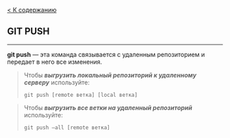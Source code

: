 [< К содержанию](./readme.md)

## GIT PUSH

---

**git push** — эта команда связывается с удаленным репозиторием и передает в него все изменения.

>Чтобы ***выгрузить локальный репозиторий к удаленному серверу*** используйте:
>
>`git push [remote ветка] [local ветка]`

>Чтобы ***выгрузить все ветки на удаленный репозиторий*** используйте:
>
>`git push –all [remote ветка]`